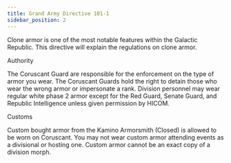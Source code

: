 ```yaml
---
title: Grand Army Directive 101-1
sidebar_position: 2
---
```


Clone armor is one of the most notable features within the Galactic Republic. This directive will explain the regulations on clone armor.

Authority

The Coruscant Guard are responsible for the enforcement on the type of armor you wear. The Coruscant Guards hold the right to detain those who wear the wrong armor or impersonate a rank. Division personnel may wear regular white phase 2 armor except for the Red Guard, Senate Guard, and Republic Intelligence unless given permission by HICOM.

Customs

Custom bought armor from the Kamino Armorsmith (Closed) is allowed to be worn on Coruscant. You may not wear custom armor attending events as a divisional or hosting one. Custom armor cannot be an exact copy of a division morph.
